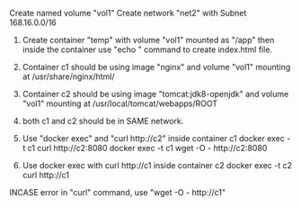 Create named volume "vol1" 
Create network "net2" with Subnet 168.16.0.0/16
1. Create container "temp" with volume "vol1" mounted as "/app"
   then inside the container use "echo " command to create
	index.html file.

2. Container c1 should be using image "nginx" and volume "vol1"
	mounting at /usr/share/nginx/html/
3. Container c2 should be using image "tomcat:jdk8-openjdk" 
   and volume "vol1" mounting at /usr/local/tomcat/webapps/ROOT

4. both c1 and c2 should be in SAME network.
5. Use "docker exec" and "curl http://c2" inside container c1
	docker exec -t c1 curl http://c2:8080
	docker exec -t c1 wget -O - http://c2:8080
6. Use docker exec with curl http://c1 inside container c2
	docker exec -t c2 curl http://c1

INCASE error in "curl" command, use "wget -O - http://c1"
	
